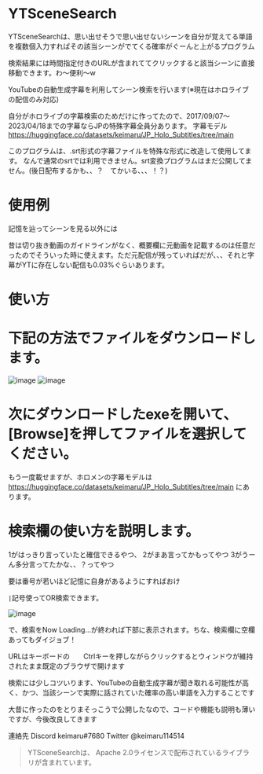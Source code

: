 # YTSceneSearch

YTSceneSearchは、思い出せそうで思い出せないシーンを自分が覚えてる単語を複数個入力すればその該当シーンがでてくる確率がぐーんと上がるプログラム

検索結果には時間指定付きのURLが含まれててクリックすると該当シーンに直接移動できます。わ～便利～w


YouTubeの自動生成字幕を利用してシーン検索を行います(※現在はホロライブの配信のみ対応)

自分がホロライブの字幕検索のためだけに作ってたので、2017/09/07～2023/04/18までの字幕ならJPの特殊字幕全員分あります。
字幕モデル https://huggingface.co/datasets/keimaru/JP_Holo_Subtitles/tree/main

このプログラムは、.srt形式の字幕ファイルを特殊な形式に改造して使用してます。
なんで通常のsrtでは利用できません。srt変換プログラムはまだ公開してません。(後日配布するかも、、？　てかいる、、、！？)

# 使用例

記憶を辿ってシーンを見る以外には

昔は切り抜き動画のガイドラインがなく、概要欄に元動画を記載するのは任意だったのでそういった時に使えます。ただ元配信が残っていればだが、、、それと字幕がYTに存在しない配信も0.03%ぐらいあります。

# 使い方

# 下記の方法でファイルをダウンロードします。
![image](https://github.com/keimaruO/YTSceneSearch/assets/91080250/2ce79d79-ff49-47db-8622-da319e101f32)
![image](https://github.com/keimaruO/YTSceneSearch/assets/91080250/73d49cad-3281-43cc-9312-d349cb82503d)



# 次にダウンロードしたexeを開いて、[Browse]を押してファイルを選択してください。

もう一度載せますが、ホロメンの字幕モデルは
https://huggingface.co/datasets/keimaru/JP_Holo_Subtitles/tree/main
にあります。

# 検索欄の使い方を説明します。
1がはっきり言っていたと確信できるやつ、
2がまあ言ってかもってやつ
3がうーん多分言ってたかな、、？ってやつ

要は番号が若いほど記憶に自身があるようにすればおけ

`|`記号使ってOR検索できます。

![image](https://github.com/keimaruO/YTSceneSearch/assets/91080250/0114a771-c52f-4ec1-9aba-dd2fcdc0eb31)


で、検索をNow Loading...が終われば下部に表示されます。ちな、検索欄に空欄あってもダイジョブ！

URLはキーボードの　　Ctrlキーを押しながらクリックするとウィンドウが維持されたまま既定のブラウザで開けます

検索には少しコツいります、YouTubeの自動生成字幕が聞き取れる可能性が高く、かつ、当該シーンで実際に話されていた確率の高い単語を入力することです

大昔に作ったのをとりまそっこうで公開したなので、コードや機能も説明も薄いですが、今後改良してきます

連絡先
Discord keimaru#7680
Twitter @keimaru114514

> YTSceneSearchは、 Apache 2.0ライセンスで配布されているライブラリが含まれています。
